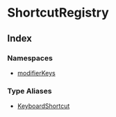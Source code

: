 # ShortcutRegistry

## Index

### Namespaces

- [modifierKeys](namespaces/modifierKeys/index.md)

### Type Aliases

- [KeyboardShortcut](type-aliases/KeyboardShortcut.md)
